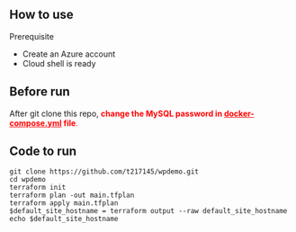 How to use
---
Prerequisite
+ Create an Azure account
+ Cloud shell is ready

Before run
---
After git clone this repo, <span style='color: red;'><b>change the MySQL password in <u>docker-compose.yml</u> file</b>.</span>

Code to run
---
```
git clone https://github.com/t217145/wpdemo.git
cd wpdemo
terraform init
terraform plan -out main.tfplan
terraform apply main.tfplan
$default_site_hostname = terraform output --raw default_site_hostname
echo $default_site_hostname

```
